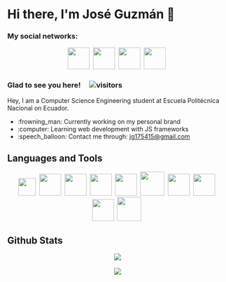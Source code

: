 # Hi there, I'm José Guzmán 👋

### My social networks:

<div align="center">
<a href="https://github.com/joseguzmann" target="_blank"><img src="https://user-images.githubusercontent.com/81053917/151481939-592132c3-f2b2-421a-bb97-8b84f469d49b.png" width="50"></a>&nbsp;
<a href="https://twitter.com/joseguzmanno" target="_blank"><img src="https://user-images.githubusercontent.com/81053917/151482359-4ea2883b-b732-4907-957a-fd58c2b1721e.png" width="50"></a>&nbsp;
<a href="https://www.linkedin.com/in/joseguzmann/" target="_blank"><img src="https://user-images.githubusercontent.com/81053917/151482360-93db9fc3-f024-4d2f-9af4-feafa56b792c.png" width="50"></a>&nbsp;
<a href="https://stackoverflow.com/users/17519676/jos%c3%a9-guzm%c3%a1n" target="_blank"><img src="https://user-images.githubusercontent.com/81053917/179444558-273137be-901c-4d1a-88ea-3d1cedd1ece1.png" width="50"></a>&nbsp;
</div>

### Glad to see you here! &nbsp;&nbsp;&nbsp; ![visitors](https://visitor-badge.glitch.me/badge?page_id=joseguzmann.joseguzmann)

Hey, I am a Computer Science Engineering student at Escuela Politécnica Nacional on Ecuador. 

<ul>
  <li>:frowning_man: Currently working on my personal brand</li>
  <li>:computer: Learning web development with JS frameworks</li>
  <li>:speech_balloon: Contact me through: <a href="https://mail.google.com/mail/u/jg175415@gmail.com">jg175415@gmail.com</a></li>
</ul>

## Languages and Tools
<div align="center">
  <img src="https://user-images.githubusercontent.com/81053917/179447292-6de21e13-31fb-4ccc-8cc9-d63d073b227b.png" width="40">&nbsp;
  <img src="https://user-images.githubusercontent.com/81053917/179446959-5a63e0e2-b47c-48da-bcf0-470ed8e9fbfa.png" width="50">&nbsp;
  <img src="https://user-images.githubusercontent.com/81053917/179447058-47bb62a4-97c7-4ced-8112-8d77e8bc4f3a.png" width="50">&nbsp;
  <img src="https://user-images.githubusercontent.com/81053917/179447191-67b046ab-a3e2-47da-8625-be35e4665547.png" width="50">&nbsp;
  <img src="https://user-images.githubusercontent.com/81053917/179447074-d2a1d451-e9a4-4e41-8607-bc0b81471adb.png" width="50">&nbsp;
  <img src="https://user-images.githubusercontent.com/81053917/179447088-bddc8ccd-8694-4a5b-872e-43ef0445feb1.png" width="55">&nbsp;
  <img src="https://user-images.githubusercontent.com/81053917/179447104-26110e42-7726-4482-bc05-fe6e052550ec.png" width="50">&nbsp;
  <img src="https://user-images.githubusercontent.com/81053917/179447114-f7532bdb-8b15-466d-bed7-72109fe10adf.png" width="50">&nbsp;
  <img src="https://user-images.githubusercontent.com/81053917/179447119-828f27dd-06cb-4aad-b4c2-c1a2949fa8ed.png" width="50">&nbsp;
  <img src="https://user-images.githubusercontent.com/81053917/179447402-622b5734-26eb-4a64-8b42-56990cccd852.png" width="55">&nbsp;
</div>

## Github Stats

<div align="center">
  <a href="https://github.com/anuraghazra/github-readme-stats">
    <img align="center" src="https://github-readme-stats.vercel.app/api?username=joseguzmann&show_icons=true&theme=dark" />
  </a>
  <br>
  <br>
  <a href="https://github.com/anuraghazra/github-readme-stats">
    <img align="center" src="https://github-readme-stats.vercel.app/api/top-langs/?username=joseguzmann&layout=compact&theme=dark" />
  </a>
</div>
